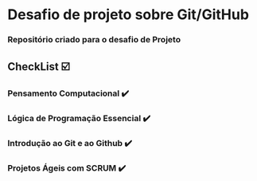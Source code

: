 # Desafio de projeto sobre Git/GitHub
### Repositório criado para o desafio de Projeto

## CheckList ☑️

### Pensamento Computacional ✔️
### Lógica de Programação Essencial ✔️
### Introdução ao Git e ao Github ✔️
### Projetos Ágeis com SCRUM ✔️
